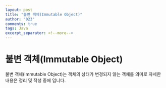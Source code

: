 ```yaml
---
layout: post
title: "불변 객체(Immutable Object)"
author: "023"
comments: true
tags: Java
excerpt_separator: <!--more-->
---
```


# 불변 객체(Immutable Object)
불변 객체(Immutable Object)는 객체의 상태가 변경되지 않는 객체를 의미로 자세한 내용은 정리 및 작성 중에 입니다.